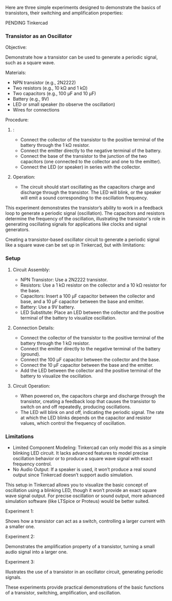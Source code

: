 Here are three simple experiments designed to demonstrate the basics of transistors,  their switching and amplification properties:

PENDING Tinkercad

### Transistor as an Oscillator

Objective:

Demonstrate how a transistor can be used to generate a periodic signal, such as a square wave.

Materials:

- NPN transistor (e.g., 2N2222)
- Two resistors (e.g., 10 kΩ and 1 kΩ)
- Two capacitors (e.g., 100 µF and 10 µF)
- Battery (e.g., 9V)
- LED or small speaker (to observe the oscillation)
- Wires for connections

Procedure:

1. :

   - Connect the collector of the transistor to the positive terminal of the battery through the 1 kΩ resistor.
   - Connect the emitter directly to the negative terminal of the battery.
   - Connect the base of the transistor to the junction of the two capacitors (one connected to the collector and one to the emitter).
   - Connect the LED (or speaker) in series with the collector.

2. Operation:

   - The circuit should start oscillating as the capacitors charge and discharge through the transistor. The LED will blink, or the speaker will emit a sound corresponding to the oscillation frequency.

This experiment demonstrates the transistor’s ability to work in a feedback loop to generate a periodic signal (oscillation). The capacitors and resistors determine the frequency of the oscillation, illustrating the transistor's role in generating oscillating signals for applications like clocks and signal generators.

Creating a transistor-based oscillator circuit to generate a periodic signal like a square wave can be set up in Tinkercad, but with limitations:

### Setup

1. Circuit Assembly:
   - NPN Transistor: Use a 2N2222 transistor.
   - Resistors: Use a 1 kΩ resistor on the collector and a 10 kΩ resistor for the base.
   - Capacitors: Insert a 100 µF capacitor between the collector and base, and a 10 µF capacitor between the base and emitter.
   - Battery: Use a 9V battery.
   - LED Substitute: Place an LED between the collector and the positive terminal of the battery to visualize oscillation.

2. Connection Details:
   - Connect the collector of the transistor to the positive terminal of the battery through the 1 kΩ resistor.
   - Connect the emitter directly to the negative terminal of the battery (ground).
   - Connect the 100 µF capacitor between the collector and the base.
   - Connect the 10 µF capacitor between the base and the emitter.
   - Add the LED between the collector and the positive terminal of the battery to visualize the oscillation.

3. Circuit Operation:
   - When powered on, the capacitors charge and discharge through the transistor, creating a feedback loop that causes the transistor to switch on and off repeatedly, producing oscillations.
   - The LED will blink on and off, indicating the periodic signal. The rate at which the LED blinks depends on the capacitor and resistor values, which control the frequency of oscillation.

### Limitations

- Limited Component Modeling: Tinkercad can only model this as a simple blinking LED circuit. It lacks advanced features to model precise oscillation behavior or to produce a square wave signal with exact frequency control.
- No Audio Output: If a speaker is used, it won’t produce a real sound output since Tinkercad doesn’t support audio simulation.

This setup in Tinkercad allows you to visualize the basic concept of oscillation using a blinking LED, though it won’t provide an exact square wave signal output. For precise oscillation or sound output, more advanced simulation software (like LTSpice or Proteus) would be better suited.

Experiment 1:

Shows how a transistor can act as a switch, controlling a larger current with a smaller one.

Experiment 2:

Demonstrates the amplification property of a transistor, turning a small audio signal into a larger one.

Experiment 3:

Illustrates the use of a transistor in an oscillator circuit, generating periodic signals.

These experiments provide practical demonstrations of the basic functions of a transistor, switching, amplification, and oscillation.
